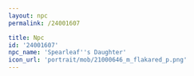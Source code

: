 ```yaml
---
layout: npc
permalink: /24001607

title: Npc
id: '24001607'
npc_name: 'Spearleaf''s Daughter'
icon_url: 'portrait/mob/21000646_m_flakared_p.png'
---
```

